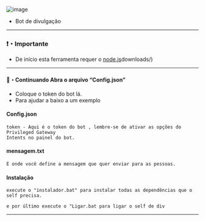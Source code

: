 ![image](https://media.discordapp.net/attachments/952559002959622194/954006702938783844/Screenshot_3.png?width=790&height=427)

- Bot de divulgação

---------------------------------------

### ❗・Importante
* De início esta ferramenta requer o [node.js](https://nodejs.org/en/download/)downloads/)


---------------------------------------

#### 🔧・Continuando Abra o arquivo “Config.json” 
* Coloque o token do bot lá.
* Para ajudar a baixo a um exemplo

#### Config.json

```
token - Aqui é o token do bot , lembre-se de ativar as opções do Privileged Gateway 
Intents no painel do bot.
```

#### mensagem.txt

```
É onde você define a mensagem que quer enviar para as pessoas.
```

#### Instalação

```
execute o "instalador.bat" para instalar todas as dependências que o self precisa.
```

```
e por último execute o "Ligar.bat para ligar o self de div
```

---------------------------------------